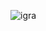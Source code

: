 ![igra](https://github.com/kivkos/flappy_fish/assets/127855349/b1af2d67-409e-44d8-8698-a3f5ae326d39)
